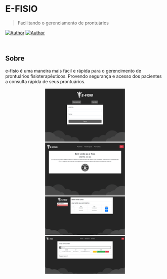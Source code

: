 # E-FISIO

> Facilitando o gerenciamento de prontuários

[![Author](https://img.shields.io/badge/author-Erivks-e0a639?style=flat-square)](https://github.com/Erivks)
[![Author](https://img.shields.io/badge/author-ThVerdam-e0a639?style=flat-square)](https://github.com/ThVerdam)

</br>

## Sobre

e-fisio é uma maneira mais fácil e rápida para o gerencimento de prontuários fisioterapêuticos. 
Provendo segurança e acesso dos pacientes a consulta rápida de seus prontuários.

<center>
  <img src=".github/login.png" width="50%" />
  <img src=".github/fisio.png" width="50%" />
  <img src=".github/paciente.PNG" width="50%" />
  <img src=".github/pagina-pacientes.PNG" width="50%" />
</center>
